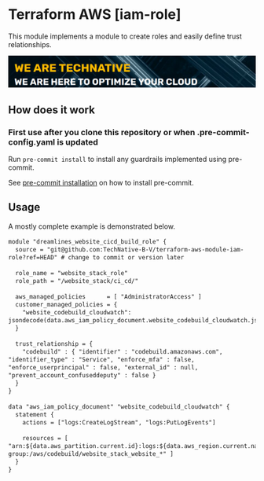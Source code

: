 # Terraform AWS [iam-role]

This module implements a module to create roles and easily define trust relationships.

[![](we-are-technative.png)](https://www.technative.nl)

## How does it work

### First use after you clone this repository or when .pre-commit-config.yaml is updated

Run `pre-commit install` to install any guardrails implemented using pre-commit.

See [pre-commit installation](https://pre-commit.com/#install) on how to install pre-commit.

## Usage

A mostly complete example is demonstrated below.


```hcl
module "dreamlines_website_cicd_build_role" {
  source = "git@github.com:TechNative-B-V/terraform-aws-module-iam-role?ref=HEAD" # change to commit or version later

  role_name = "website_stack_role"
  role_path = "/website_stack/ci_cd/"

  aws_managed_policies      = [ "AdministratorAccess" ]
  customer_managed_policies = {
    "website_codebuild_cloudwatch": jsondecode(data.aws_iam_policy_document.website_codebuild_cloudwatch.json)
  }

  trust_relationship = {
    "codebuild" : { "identifier" : "codebuild.amazonaws.com", "identifier_type" : "Service", "enforce_mfa" : false, "enforce_userprincipal" : false, "external_id" : null, "prevent_account_confuseddeputy" : false }
  }
}

data "aws_iam_policy_document" "website_codebuild_cloudwatch" {
  statement {
    actions = ["logs:CreateLogStream", "logs:PutLogEvents"]

    resources = [ "arn:${data.aws_partition.current.id}:logs:${data.aws_region.current.name}:${data.aws_caller_identity.current.account_id}:log-group:/aws/codebuild/website_stack_website_*" ]
  }
}
```

<!-- BEGIN_TF_DOCS -->
<!-- END_TF_DOCS -->
